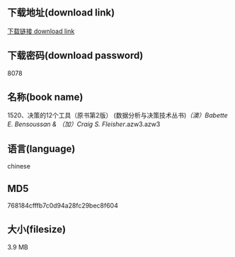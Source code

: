 ## 下载地址(download link)
[下载链接 download link](https://voluble-croquembouche-d321dc.netlify.app/?s=1520%E3%80%81%E5%86%B3%E7%AD%96%E7%9A%8412%E4%B8%AA%E5%B7%A5%E5%85%B7%EF%BC%88%E5%8E%9F%E4%B9%A6%E7%AC%AC2%E7%89%88%EF%BC%89+%28%E6%95%B0%E6%8D%AE%E5%88%86%E6%9E%90%E4%B8%8E%E5%86%B3%E7%AD%96%E6%8A%80%E6%9C%AF%E4%B8%9B%E4%B9%A6%29_%EF%BC%88%E6%BE%B3%EF%BC%89Babette+E.+Bensoussan+%26+%EF%BC%88%E5%8A%A0%EF%BC%89Craig+S.+Fleisher_.azw3)

## 下载密码(download password)
8078

## 名称(book name)
1520、决策的12个工具（原书第2版） (数据分析与决策技术丛书)_（澳）Babette E. Bensoussan & （加）Craig S. Fleisher_.azw3.azw3

## 语言(language)
chinese

## MD5
768184cfffb7c0d94a28fc29bec8f604

## 大小(filesize)
3.9 MB
